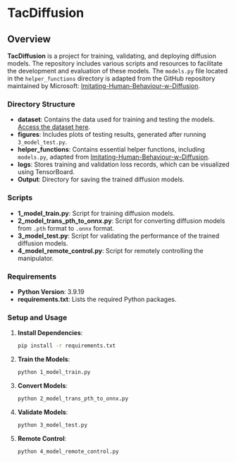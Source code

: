 # TacDiffusion

## Overview

**TacDiffusion** is a project for training, validating, and deploying diffusion models. The repository includes various scripts and resources to facilitate the development and evaluation of these models. The `models.py` file located in the `helper_functions` directory is adapted from the GitHub repository maintained by Microsoft: [Imitating-Human-Behaviour-w-Diffusion](https://github.com/microsoft/Imitating-Human-Behaviour-w-Diffusion). 

### Directory Structure

- **dataset**: Contains the data used for training and testing the models. [Access the dataset here](https://tumde-my.sharepoint.com/:f:/g/personal/zongxie_chen_tum_de/Epcxwu2DwRhPqQlsMczEWo0BTao4c-iGzWSxtj6bxuV98w?e=c9vDWc).
- **figures**: Includes plots of testing results, generated after running `3_model_test.py`.
- **helper_functions**: Contains essential helper functions, including `models.py`, adapted from [Imitating-Human-Behaviour-w-Diffusion](https://github.com/microsoft/Imitating-Human-Behaviour-w-Diffusion).
- **logs**: Stores training and validation loss records, which can be visualized using TensorBoard.
- **Output**: Directory for saving the trained diffusion models.

### Scripts

- **1_model_train.py**: Script for training diffusion models.
- **2_model_trans_pth_to_onnx.py**: Script for converting diffusion models from `.pth` format to `.onnx` format.
- **3_model_test.py**: Script for validating the performance of the trained diffusion models.
- **4_model_remote_control.py**: Script for remotely controlling the manipulator.

### Requirements

- **Python Version**: 3.9.19
- **requirements.txt**: Lists the required Python packages.

### Setup and Usage

1. **Install Dependencies**:
   ```bash
   pip install -r requirements.txt
   ```

2. **Train the Models**:
   ```bash
   python 1_model_train.py
   ```

3. **Convert Models**:
   ```bash
   python 2_model_trans_pth_to_onnx.py
   ```

4. **Validate Models**:
   ```bash
   python 3_model_test.py
   ```

5. **Remote Control**:
   ```bash
   python 4_model_remote_control.py
   ```
